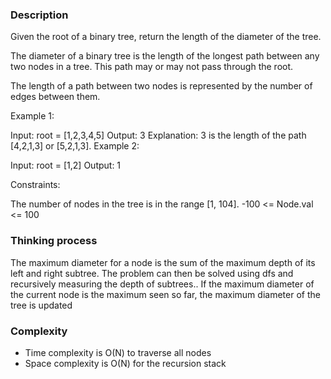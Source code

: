 ### Description

Given the root of a binary tree, return the length of the diameter of the tree.

The diameter of a binary tree is the length of the longest path between any two nodes in a tree. This path may or may not pass through the root.

The length of a path between two nodes is represented by the number of edges between them.

 

Example 1:


Input: root = [1,2,3,4,5]
Output: 3
Explanation: 3 is the length of the path [4,2,1,3] or [5,2,1,3].
Example 2:

Input: root = [1,2]
Output: 1
 

Constraints:

The number of nodes in the tree is in the range [1, 104].
-100 <= Node.val <= 100

### Thinking process

The maximum diameter for a node is the sum of the maximum depth of its left and right subtree.
The problem can then be solved using dfs and recursively measuring the depth of subtrees..
If the maximum diameter of the current node is the maximum seen so far, the maximum diameter of the tree is updated

### Complexity

* Time complexity is O(N) to traverse all nodes
* Space complexity is O(N) for the recursion stack
